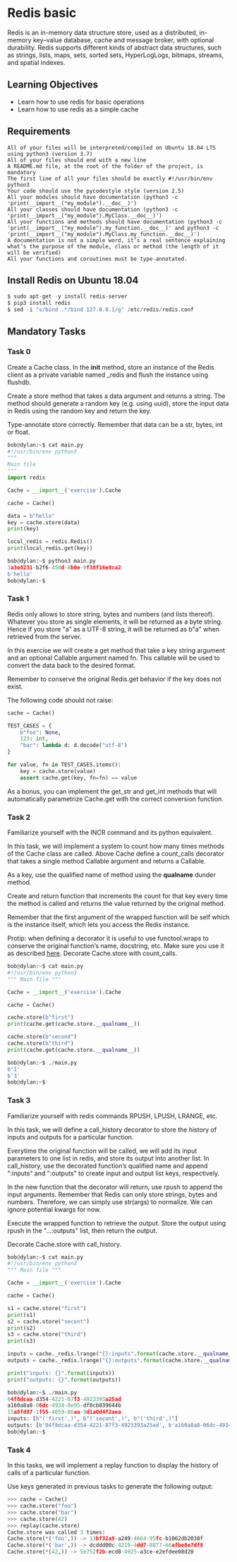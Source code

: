 # Redis basic

Redis is an in-memory data structure store, used as a distributed,
in-memory key–value database, cache and message broker, with optional durability.
Redis supports different kinds of abstract data structures, such as strings, lists,
maps, sets, sorted sets, HyperLogLogs, bitmaps, streams, and spatial indexes.

## Learning Objectives

 * Learn how to use redis for basic operations
 * Learn how to use redis as a simple cache

## Requirements


    All of your files will be interpreted/compiled on Ubuntu 18.04 LTS using python3 (version 3.7)
    All of your files should end with a new line
    A README.md file, at the root of the folder of the project, is mandatory
    The first line of all your files should be exactly #!/usr/bin/env python3
    Your code should use the pycodestyle style (version 2.5)
    All your modules should have documentation (python3 -c 'print(__import__("my_module").__doc__)')
    All your classes should have documentation (python3 -c 'print(__import__("my_module").MyClass.__doc__)')
    All your functions and methods should have documentation (python3 -c 'print(__import__("my_module").my_function.__doc__)' and python3 -c 'print(__import__("my_module").MyClass.my_function.__doc__)')
    A documentation is not a simple word, it’s a real sentence explaining what’s the purpose of the module, class or method (the length of it will be verified)
    All your functions and coroutines must be type-annotated.

## Install Redis on Ubuntu 18.04

```python
$ sudo apt-get -y install redis-server
$ pip3 install redis
$ sed -i "s/bind .*/bind 127.0.0.1/g" /etc/redis/redis.conf
```


## Mandatory Tasks

### Task 0

Create a Cache class. In the __init__ method, store an instance of the Redis client as
a private variable named _redis and flush the instance using flushdb.

Create a store method that takes a data argument and returns a string.
The method should generate a random key (e.g. using uuid), store the input data in
Redis using the random key and return the key.

Type-annotate store correctly. Remember that data can be a str, bytes, int or float.

```python
bob@dylan:~$ cat main.py
#!/usr/bin/env python3
"""
Main file
"""
import redis

Cache = __import__('exercise').Cache

cache = Cache()

data = b"hello"
key = cache.store(data)
print(key)

local_redis = redis.Redis()
print(local_redis.get(key))

bob@dylan:~$ python3 main.py 
3a3e8231-b2f6-450d-8b0e-0f38f16e8ca2
b'hello'
bob@dylan:~$ 
```


### Task 1

Redis only allows to store string, bytes and numbers (and lists thereof).
Whatever you store as single elements, it will be returned as a byte string.
Hence if you store "a" as a UTF-8 string, it will be returned as b"a" when retrieved
from the server.

In this exercise we will create a get method that take a key string argument and
an optional Callable argument named fn. This callable will be used to convert the data
back to the desired format.

Remember to conserve the original Redis.get behavior if the key does not exist.

The following code should not raise:

```python
cache = Cache()

TEST_CASES = {
    b"foo": None,
    123: int,
    "bar": lambda d: d.decode("utf-8")
}

for value, fn in TEST_CASES.items():
    key = cache.store(value)
    assert cache.get(key, fn=fn) == value
```

As a bonus, you can implement the get_str and get_int methods that will
automatically parametrize Cache.get with the correct conversion function.


### Task 2

Familiarize yourself with the INCR command and its python equivalent.

In this task, we will implement a system to count how many times methods of
the Cache class are called.
Above Cache define a count_calls decorator that takes a single method Callable argument
and returns a Callable.

As a key, use the qualified name of method using the __qualname__ dunder method.

Create and return function that increments the count for that key every time the method
is called and returns the value returned by the original method.

Remember that the first argument of the wrapped function will be self which is
the instance itself, which lets you access the Redis instance.

Protip: when defining a decorator it is useful to use functool.wraps to conserve
the original function’s name, docstring, etc. Make sure you use it as described [here](https://docs.python.org/3.7/library/functools.html#functools.wraps).
Decorate Cache.store with count_calls.

```python
bob@dylan:~$ cat main.py
#!/usr/bin/env python3
""" Main file """

Cache = __import__('exercise').Cache

cache = Cache()

cache.store(b"first")
print(cache.get(cache.store.__qualname__))

cache.store(b"second")
cache.store(b"third")
print(cache.get(cache.store.__qualname__))

bob@dylan:~$ ./main.py
b'1'
b'3'
bob@dylan:~$ 
```

### Task 3

Familiarize yourself with redis commands RPUSH, LPUSH, LRANGE, etc.

In this task, we will define a call_history decorator to store the history of inputs
and outputs for a particular function.

Everytime the original function will be called, we will add its input parameters to
one list in redis, and store its output into another list.
In call_history, use the decorated function’s qualified name and append ":inputs" and ":outputs"
to create input and output list keys, respectively.

In the new function that the decorator will return, use rpush to append the input
arguments. Remember that Redis can only store strings, bytes and numbers.
Therefore, we can simply use str(args) to normalize. We can ignore potential kwargs for now.

Execute the wrapped function to retrieve the output. Store the output using rpush
in the "...:outputs" list, then return the output.

Decorate Cache.store with call_history.

```python
bob@dylan:~$ cat main.py
#!/usr/bin/env python3
""" Main file """

Cache = __import__('exercise').Cache

cache = Cache()

s1 = cache.store("first")
print(s1)
s2 = cache.store("secont")
print(s2)
s3 = cache.store("third")
print(s3)

inputs = cache._redis.lrange("{}:inputs".format(cache.store.__qualname__), 0, -1)
outputs = cache._redis.lrange("{}:outputs".format(cache.store.__qualname__), 0, -1)

print("inputs: {}".format(inputs))
print("outputs: {}".format(outputs))

bob@dylan:~$ ./main.py
04f8dcaa-d354-4221-87f3-4923393a25ad
a160a8a8-06dc-4934-8e95-df0cb839644b
15a8fd87-1f55-4059-86aa-9d1a0d4f2aea
inputs: [b"('first',)", b"('secont',)", b"('third',)"]
outputs: [b'04f8dcaa-d354-4221-87f3-4923393a25ad', b'a160a8a8-06dc-4934-8e95-df0cb839644b', b'15a8fd87-1f55-4059-86aa-9d1a0d4f2aea']
bob@dylan:~$ 
```

### Task 4

In this tasks, we will implement a replay function to display the history of calls of a particular function.

Use keys generated in previous tasks to generate the following output:

```python
>>> cache = Cache()
>>> cache.store("foo")
>>> cache.store("bar")
>>> cache.store(42)
>>> replay(cache.store)
Cache.store was called 3 times:
Cache.store(*('foo',)) -> 13bf32a9-a249-4664-95fc-b1062db2038f
Cache.store(*('bar',)) -> dcddd00c-4219-4dd7-8877-66afbe8e7df8
Cache.store(*(42,)) -> 5e752f2b-ecd8-4925-a3ce-e2efdee08d20
```

